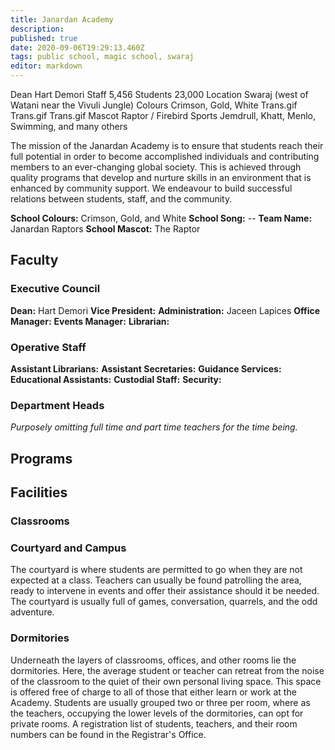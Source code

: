 ```yaml
---
title: Janardan Academy
description: 
published: true
date: 2020-09-06T19:29:13.460Z
tags: public school, magic school, swaraj
editor: markdown
---
```


Dean 	Hart Demori
Staff 	5,456
Students 	23,000
Location 	Swaraj (west of Watani near the Vivuli Jungle)
Colours 	Crimson, Gold, White Trans.gif Trans.gif Trans.gif
Mascot 	Raptor / Firebird
Sports 	Jemdrull, Khatt, Menlo, Swimming, and many others 

The mission of the Janardan Academy is to ensure that students reach their full potential in order to become accomplished individuals and contributing members to an ever-changing global society. This is achieved through quality programs that develop and nurture skills in an environment that is enhanced by community support. We endeavour to build successful relations between students, staff, and the community.

**School Colours:** Crimson, Gold, and White
**School Song:** --
**Team Name:** Janardan Raptors
**School Mascot:** The Raptor

Faculty
-------

### Executive Council

**Dean:** Hart Demori
**Vice President:**
**Administration:** Jaceen Lapices
**Office Manager:**
**Events Manager:**
**Librarian:**

### Operative Staff

**Assistant Librarians:**
**Assistant Secretaries:**
**Guidance Services:**
**Educational Assistants:**
**Custodial Staff:**
**Security:**

### Department Heads

*Purposely omitting full time and part time teachers for the time being.*

Programs
--------

Facilities
----------

### Classrooms

### Courtyard and Campus

The courtyard is where students are permitted to go when they are not expected at a class. Teachers can usually be found patrolling the area, ready to intervene in events and offer their assistance should it be needed. The courtyard is usually full of games, conversation, quarrels, and the odd adventure.

### Dormitories

Underneath the layers of classrooms, offices, and other rooms lie the dormitories. Here, the average student or teacher can retreat from the noise of the classroom to the quiet of their own personal living space. This space is offered free of charge to all of those that either learn or work at the Academy. Students are usually grouped two or three per room, where as the teachers, occupying the lower levels of the dormitories, can opt for private rooms. A registration list of students, teachers, and their room numbers can be found in the Registrar's Office.